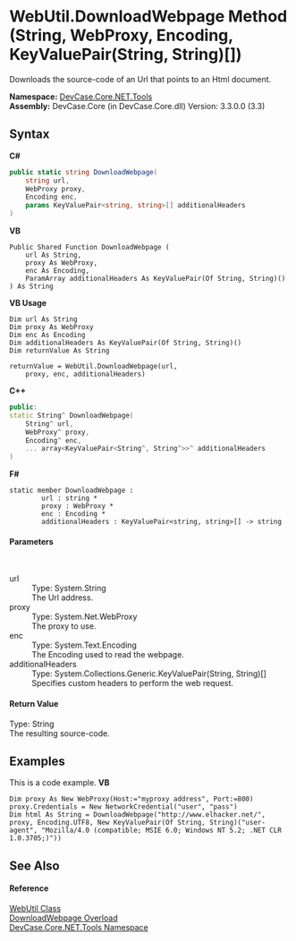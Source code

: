 # WebUtil.DownloadWebpage Method (String, WebProxy, Encoding, KeyValuePair(String, String)[])
 

Downloads the source-code of an Url that points to an Html document.

**Namespace:**&nbsp;<a href="N_DevCase_Core_NET_Tools">DevCase.Core.NET.Tools</a><br />**Assembly:**&nbsp;DevCase.Core (in DevCase.Core.dll) Version: 3.3.0.0 (3.3)

## Syntax

**C#**<br />
``` C#
public static string DownloadWebpage(
	string url,
	WebProxy proxy,
	Encoding enc,
	params KeyValuePair<string, string>[] additionalHeaders
)
```

**VB**<br />
``` VB
Public Shared Function DownloadWebpage ( 
	url As String,
	proxy As WebProxy,
	enc As Encoding,
	ParamArray additionalHeaders As KeyValuePair(Of String, String)()
) As String
```

**VB Usage**<br />
``` VB Usage
Dim url As String
Dim proxy As WebProxy
Dim enc As Encoding
Dim additionalHeaders As KeyValuePair(Of String, String)()
Dim returnValue As String

returnValue = WebUtil.DownloadWebpage(url, 
	proxy, enc, additionalHeaders)
```

**C++**<br />
``` C++
public:
static String^ DownloadWebpage(
	String^ url, 
	WebProxy^ proxy, 
	Encoding^ enc, 
	... array<KeyValuePair<String^, String^>>^ additionalHeaders
)
```

**F#**<br />
``` F#
static member DownloadWebpage : 
        url : string * 
        proxy : WebProxy * 
        enc : Encoding * 
        additionalHeaders : KeyValuePair<string, string>[] -> string 

```


#### Parameters
&nbsp;<dl><dt>url</dt><dd>Type: System.String<br />The Url address.</dd><dt>proxy</dt><dd>Type: System.Net.WebProxy<br />The proxy to use.</dd><dt>enc</dt><dd>Type: System.Text.Encoding<br />The Encoding used to read the webpage.</dd><dt>additionalHeaders</dt><dd>Type: System.Collections.Generic.KeyValuePair(String, String)[]<br />Specifies custom headers to perform the web request.</dd></dl>

#### Return Value
Type: String<br />The resulting source-code.

## Examples
This is a code example. 
**VB**<br />
``` VB
Dim proxy As New WebProxy(Host:="myproxy address", Port:=800)
proxy.Credentials = New NetworkCredential("user", "pass")
Dim html As String = DownloadWebpage("http://www.elhacker.net/", proxy, Encoding.UTF8, New KeyValuePair(Of String, String)("user-agent", "Mozilla/4.0 (compatible; MSIE 6.0; Windows NT 5.2; .NET CLR 1.0.3705;)"))
```


## See Also


#### Reference
<a href="T_DevCase_Core_NET_Tools_WebUtil">WebUtil Class</a><br /><a href="Overload_DevCase_Core_NET_Tools_WebUtil_DownloadWebpage">DownloadWebpage Overload</a><br /><a href="N_DevCase_Core_NET_Tools">DevCase.Core.NET.Tools Namespace</a><br />